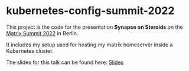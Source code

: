 # kubernetes-config-summit-2022

This project is the code for the presentation **Synapse on Steroids** on the [Matrix Summit 2022](https://cfp.summit2022.matrixmeetup.de/matrix-summit-conference-2022/schedule/) in Berlin.

It includes my setup used for hosting my matrix homeserver inside a Kubernetes cluster.

The slides for this talk can be found here: [Slides](https://babel.sh/summit22)
